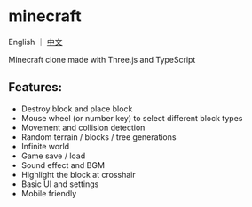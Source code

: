 # minecraft

English ｜ [中文](https://github.com/etheral12138/minecraft/blob/master/README_ZH.md)

Minecraft clone made with Three.js and TypeScript


## Features:

- Destroy block and place block
- Mouse wheel (or number key) to select different block types
- Movement and collision detection
- Random terrain / blocks / tree generations
- Infinite world
- Game save / load
- Sound effect and BGM
- Highlight the block at crosshair
- Basic UI and settings
- Mobile friendly

